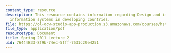 ```yaml
---
content_type: resource
description: This resource contains information regarding Design and impact of health
  information systems in developing countries.
file: https://ol-ocw-studio-app-production.s3.amazonaws.com/courses/hst-s14-health-information-systems-to-improve-quality-of-care-in-resource-poor-settings-spring-2012/764448338f9b74ec5fff7531c29e4251_MITHST_S14S12_lec02_1102.pdf
file_type: application/pdf
resourcetype: Document
title: Spring 2011 Lecture 2
uid: 76444833-8f9b-74ec-5fff-7531c29e4251
---
```

